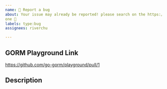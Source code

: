 ```yaml
---
name: 🐛 Report a bug
about: Your issue may already be reported! please search on the https://github.com/go-gorm/gorm/issues before creating
one 🥳
labels: type:bug
assignees: riverchu

---
```


## GORM Playground Link

<!--
To ensure your issue be handled, the issue *MUST* include a GORM Playground Pull Request Link that can reproduce the bug, which is important to help others understand your issue effectively and make sure the issue hasn't been fixed, refer: https://github.com/go-gorm/playground

Without the link, your issue most likely will be IGNORED

CHANGE FOLLOWING URL TO YOUR PLAYGROUND LINK
-->

https://github.com/go-gorm/playground/pull/1

## Description

<!-- Your use case -->
